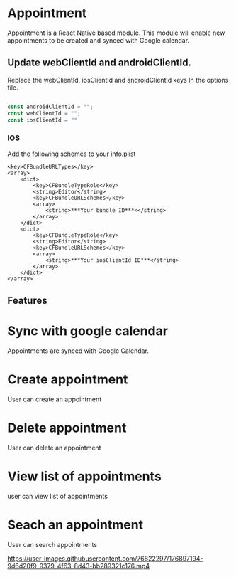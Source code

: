 # Appointment
Appointment is a React Native based module. This module will enable new appointments to be created and synced with Google calendar. 

## Update webClientId and androidClientId.
Replace the webClientId, iosClientId and androidClientId keys In the options file.

```javascript

const androidClientId = "";
const webClientId = "";
const iosClientId = ""
```

### IOS 

Add the following schemes to your info.plist

```
<key>CFBundleURLTypes</key>
<array>
    <dict>
        <key>CFBundleTypeRole</key>
        <string>Editor</string>
        <key>CFBundleURLSchemes</key>
        <array>
            <string>***Your bundle ID***<</string>
        </array>
    </dict>
    <dict>
        <key>CFBundleTypeRole</key>
        <string>Editor</string>
        <key>CFBundleURLSchemes</key>
        <array>
            <string>***Your iosClientId ID***</string>
        </array>
    </dict>
</array>
```

## Features

# Sync with google calendar
Appointments are synced with Google Calendar.
# Create appointment
User can create an appointment

# Delete appointment
User can delete an appointment

# View list of appointments
user can view list of appointments

# Seach an appointment
User can search appointments



https://user-images.githubusercontent.com/76822297/176897194-9d6d20f9-9379-4f63-8d43-bb289321c176.mp4

